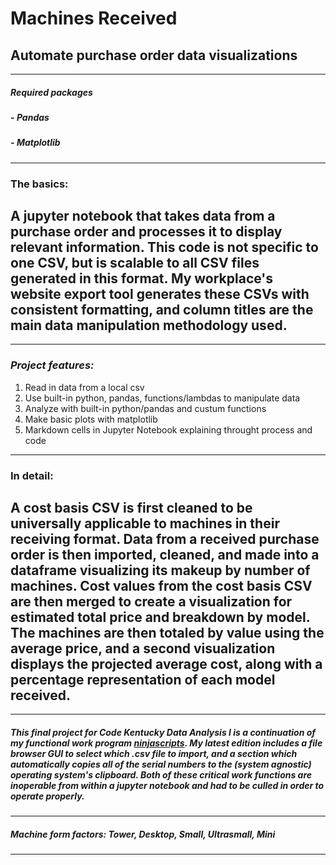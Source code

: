 # Machines Received

## Automate purchase order data visualizations
---
##### **Required packages**
##### - _Pandas_
##### - _Matplotlib_
---
### **The basics:**
A jupyter notebook that takes data from a purchase order and processes it to display relevant information. This code is not specific to one CSV, but is scalable to all CSV files generated in this format. My workplace's website export tool generates these CSVs with consistent formatting, and column titles are the main data manipulation methodology used.
---
---
### *Project features:*
1. Read in data from a local csv
2. Use built-in python, pandas, functions/lambdas to manipulate data
3. Analyze with built-in python/pandas and custum functions
4. Make basic plots with matplotlib
5. Markdown cells in Jupyter Notebook explaining throught process and code
---
### **In detail:**
 A cost basis CSV is first cleaned to be universally applicable to machines in their receiving format. Data from a received purchase order is then imported, cleaned, and made into a dataframe visualizing its makeup by number of machines. Cost values from the cost basis CSV are then merged to create a visualization for estimated total price and breakdown by model. The machines are then totaled by value using the average price, and a second visualization displays the projected average cost, along with a percentage representation of each model received.
---
---
##### This final project for Code Kentucky Data Analysis I is a continuation of my functional work program <a href="https://github.com/keith-flynn/ninjascripts">ninjascripts</a>. My latest edition includes a file browser GUI to select which .csv file to import, and a section which automatically copies all of the serial numbers to the (system agnostic) operating system's clipboard. Both of these critical work functions are inoperable from within a jupyter notebook and had to be culled in order to operate properly. 
---
##### Machine form factors: **T**ower, **D**esktop, **S**mall, **U**ltrasmall, **M**ini
---